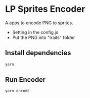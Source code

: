 # LP Sprites Encoder

A apps to encode PNG to sprites.

- Setting in the config.js
- Put the PNG into "traits" folder

## Install dependencies

```sh
yarn
```

## Run Encoder

```sh
yarn encode
```
